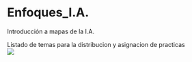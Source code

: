 # Enfoques_I.A.
Introducción a mapas de la I.A.

Listado de temas para la distribucion y asignacion de practicas <br>
[![](https://img.shields.io/badge/Enfoques__IA-.xlsx-brightgreen)](https://docs.google.com/spreadsheets/d/13AD6Zvl9Mdp2spiObiXSjGy7PC4oKfyhWdC0KooXQqk/edit#gid=0)<br>
